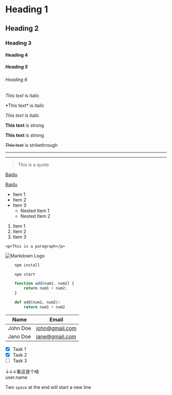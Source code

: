 <!-- Headings -->
# Heading 1
## Heading 2
### Heading 3
#### Heading 4
##### Heading 5
###### Heading 6

<!-- Italics -->

*This text* is italic

\*This text\* is italic

_This text_ is italic

<!-- Strong -->
**This text** is strong

__This text__ is strong

<!-- Strikethrough -->
~~This text~~ is strikethrough

<!-- Horizontal Rule -->

---
___

<!-- Blockquote -->
> This is a quote

<!-- Links -->
[Baidu](https://www.baidu.com)

[Baidu](https://www.baidu.com
"Baidu")

<!-- Unordered Line -->
* Item 1
* Item 2
* Item 3
    * Nested Item 1
    * Nested Item 2

<!-- Ordered Line -->
1. Item 1
1. Item 2
1. Item 3

<!-- Inline Code Block -->
`<p>This is a paragraph</p>`

<!-- Images -->
![Markdown Logo](https://markdown-here.com/img/icon256.png)

<!-- ↑↑↑↑Basic↑↑↑↑ -->

<!-- Github↓↓↓Markdown -->
```bash
    npm install

    npm start
```

```javascript
    function add(num1, num2) {
        return num1 + num2;
    }
```

```python
    def add(num1, num2):
        return num1 + num2
```

<!-- Tables -->
| Name     | Email          |
| -------- | -------------- |
| John Doe | john@gmail.com |
| Jano Doe | jane@gmail.com |

<!-- Task Lists -->
* [x] Task 1
* [x] Task 2
* [ ] Task 3

↓↓↓看这是个啥  
user.name

Two `space` at the end  will start a new line
